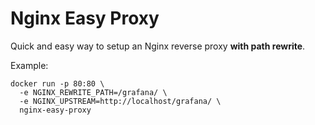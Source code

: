 # Nginx Easy Proxy

Quick and easy way to setup an Nginx reverse proxy **with path rewrite**.

Example:

```
docker run -p 80:80 \
  -e NGINX_REWRITE_PATH=/grafana/ \
  -e NGINX_UPSTREAM=http://localhost/grafana/ \
  nginx-easy-proxy
```
